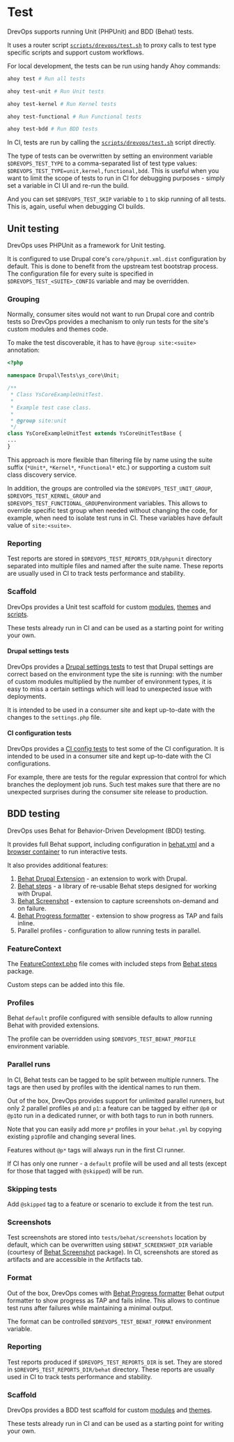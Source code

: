 # Test

DrevOps supports running Unit (PHPUnit) and BDD (Behat) tests.

It uses a router script [`scripts/drevops/test.sh`](../../../../scripts/drevops/test.sh)
to proxy calls to test type specific scripts and support custom workflows.

For local development, the tests can be run using handy Ahoy commands:

```bash
ahoy test # Run all tests

ahoy test-unit # Run Unit tests

ahoy test-kernel # Run Kernel tests

ahoy test-functional # Run Functional tests

ahoy test-bdd # Run BDD tests
```

In CI, tests are run by calling the [`scripts/drevops/test.sh`](../../../../scripts/drevops/test.sh)
script directly.

The type of tests can be overwritten by setting an environment variable
`$DREVOPS_TEST_TYPE` to a comma-separated list of test type
values: `$DREVOPS_TEST_TYPE=unit,kernel,functional,bdd`. This is useful when you
want to limit the scope of tests to run in CI for debugging purposes - simply
set a variable in CI UI and re-run the build.

And you can set `$DREVOPS_TEST_SKIP` variable to `1` to skip running of all
tests. This is, again, useful when debugging CI builds.

## Unit testing

DrevOps uses PHPUnit as a framework for Unit testing.

It is configured to use Drupal core's `core/phpunit.xml.dist` configuration by
default. This is done to benefit from the upstream test bootstrap process. The
configuration file for every suite is specified in `$DREVOPS_TEST_<SUITE>_CONFIG`
variable and may be overridden.

### Grouping

Normally, consumer sites would not want to run Drupal core and contrib tests so
DrevOps provides a mechanism to only run tests for the site's custom
modules and themes code.

To make the test discoverable, it has to have `@group site:<suite>`
annotation:

```php
<?php

namespace Drupal\Tests\ys_core\Unit;

/**
 * Class YsCoreExampleUnitTest.
 *
 * Example test case class.
 *
 * @group site:unit
 */
class YsCoreExampleUnitTest extends YsCoreUnitTestBase {
...
}
```

This approach is more flexible than filtering file by name using the suite
suffix (`*Unit*`, `*Kernel*`, `*Functional*` etc.) or supporting a custom
suit class discovery service.

In addition, the groups are controlled via the `$DREVOPS_TEST_UNIT_GROUP`,
`$DREVOPS_TEST_KERNEL_GROUP` and `$DREVOPS_TEST_FUNCTIONAL_GROUP`environment
variables. This allows to override specific test group when needed without
changing the code, for example, when need to isolate test runs in CI.
These variables have default value of `site:<suite>`.

### Reporting

Test reports are stored in `$DREVOPS_TEST_REPORTS_DIR/phpunit` directory
separated into multiple files and named after the suite name.
These reports are usually used in CI to track tests performance and stability.

### Scaffold

DrevOps provides a Unit test scaffold for custom [modules](../../../../web/modules/custom/ys_core/tests/src),
[themes](../../../../web/themes/custom/your_site_theme/tests/src) and
[scripts](../../../../tests/phpunit).

These tests already run in CI and can be used as a starting point for writing
your own.

#### Drupal settings tests

DrevOps provides a [Drupal settings tests](../../../../tests/phpunit/DrupalSettingsTest.php)
to test that Drupal settings are correct based on the environment type the site
is running: with the number of custom modules multiplied by the number of
environment types, it is easy to miss a certain settings which will lead to
unexpected issue with deployments.

It is intended to be used in a consumer site and kept up-to-date with the
changes to the `settings.php` file.

#### CI configuration tests

DrevOps provides a [CI config tests](../../../../tests/phpunit/CircleCiConfigTest.php)
to test some of the CI configuration. It is intended to be used in a consumer
site and kept up-to-date with the CI configurations.

For example, there are tests for the regular expression that control for which
branches the deployment job runs. Such test makes sure that there are no
unexpected surprises during the consumer site release to production.

## BDD testing

DrevOps uses Behat for Behavior-Driven Development (BDD) testing.

It provides full Behat support, including configuration in [behat.yml](../../../../behat.yml)
and a [browser container](../../../../docker-compose.yml) to run interactive tests.

It also provides additional features:

1. [Behat Drupal Extension](https://github.com/drupalprojects/drupalextension) - an extension to work with Drupal.
2. [Behat steps](https://github.com/drevops/behat-steps) - a library of re-usable Behat steps designed for working with Drupal.
2. [Behat Screenshot](https://github.com/drevops/behat-screenshot) - extension to capture screenshots on-demand and on failure.
3. [Behat Progress formatter](https://github.com/drevops/behat-format-progress-fail) - extension to show progress as TAP and fails inline.
4. Parallel profiles - configuration to allow running tests in parallel.

### FeatureContext

The [FeatureContext.php](../../../../tests/behat/bootstrap/FeatureContext.php) file comes with
included steps from [Behat steps](https://github.com/drevops/behat-steps) package.

Custom steps can be added into this file.

### Profiles

Behat `default` profile configured with sensible defaults to allow running Behat
with provided extensions.

The profile can be overridden using `$DREVOPS_TEST_BEHAT_PROFILE` environment
variable.

### Parallel runs

In CI, Behat tests can be tagged to be split between multiple runners. The tags
are then used by profiles with the identical names to run them.

Out of the box, DrevOps provides support for unlimited parallel runners, but
only 2 parallel profiles `p0` and `p1`: a feature can be tagged by either `@p0`
or `@p1`to run in a dedicated runner, or with both tags to run in both runners.

Note that you can easily add more `p*` profiles in your `behat.yml` by copying
existing `p1`profile and changing several lines.

Features without `@p*` tags will always run in the first CI runner.

If CI has only one runner - a `default` profile will be used and all tests
(except for those that tagged with `@skipped`) will be run.

### Skipping tests

Add `@skipped` tag to a feature or scenario to exclude it from the test run.

### Screenshots

Test screenshots are stored into `tests/behat/screenshots` location by default,
which can be overwritten using `$BEHAT_SCREENSHOT_DIR` variable (courtesy of
[Behat Screenshot](https://github.com/drevops/behat-screenshot) package). In CI, screenshots are stored as artifacts
and are accessible in the Artifacts tab.

### Format

Out of the box, DrevOps comes with [Behat Progress formatter](https://github.com/drevops/behat-format-progress-fail)
Behat output formatter to show progress as TAP and fails inline. This allows to
continue test runs after failures while maintaining a minimal output.

The format can be controlled `$DREVOPS_TEST_BEHAT_FORMAT` environment variable.

### Reporting

Test reports produced if `$DREVOPS_TEST_REPORTS_DIR` is set. They are stored in
`$DREVOPS_TEST_REPORTS_DIR/behat` directory. These reports are usually used in
CI to track tests performance and stability.

### Scaffold

DrevOps provides a BDD test scaffold for custom [modules](../../../../web/modules/custom/ys_core/tests/src)
and [themes](../../../../web/themes/custom/your_site_theme/tests/src).

These tests already run in CI and can be used as a starting point for writing
your own.
